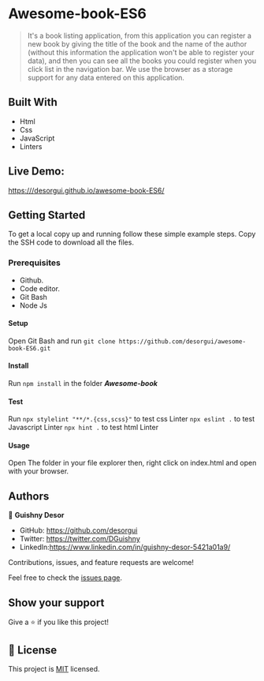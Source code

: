 # Awesome-book-ES6

> It's a book listing application, from this application you can register a new book by giving the title of the book and the name of the author (without this information the application won't be able to register your data), and then you can see all the books you could register when you click list in the navigation bar. We use the browser as a storage support for any data entered on this application.

## Built With

- Html
- Css
- JavaScript
- Linters

## Live Demo:

[https:///desorgui.github.io/awesome-book-ES6/](https:///desorgui.github.io/awesome-book-ES6/)

## Getting Started

To get a local copy up and running follow these simple example steps.
Copy the SSH code to download all the files.

### Prerequisites

- Github.
- Code editor.
- Git Bash
- Node Js

#### Setup

Open Git Bash and run
`git clone https://github.com/desorgui/awesome-book-ES6.git`

#### Install

Run `npm install` in the folder **_Awesome-book_**

#### Test

Run 
`npx stylelint "**/*.{css,scss}"` to test css Linter
`npx eslint .` to test Javascript Linter
`npx hint .` to test html Linter

#### Usage

Open The folder in your file explorer then, right click on index.html and open with your browser.

## Authors

👤 **Guishny Desor**

- GitHub: https://github.com/desorgui
- Twitter: https://twitter.com/DGuishny
- LinkedIn:https://www.linkedin.com/in/guishny-desor-5421a01a9/

Contributions, issues, and feature requests are welcome!

Feel free to check the [issues page](../../issues/).

## Show your support

Give a ⭐️ if you like this project!

## 📝 License

This project is [MIT](./MIT.md) licensed.
